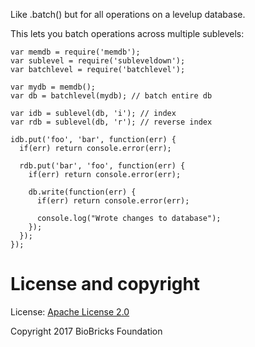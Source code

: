 
Like .batch() but for all operations on a levelup database.

This lets you batch operations across multiple sublevels:

```
var memdb = require('memdb');
var sublevel = require('subleveldown');
var batchlevel = require('batchlevel');

var mydb = memdb();
var db = batchlevel(mydb); // batch entire db

var idb = sublevel(db, 'i'); // index
var rdb = sublevel(db, 'r'); // reverse index

idb.put('foo', 'bar', function(err) {
  if(err) return console.error(err);

  rdb.put('bar', 'foo', function(err) {
    if(err) return console.error(err);

    db.write(function(err) {
      if(err) return console.error(err);

      console.log("Wrote changes to database");
    }); 
  });
});

```

# License and copyright

License: [Apache License 2.0](http://www.apache.org/licenses/LICENSE-2.0)

Copyright 2017 BioBricks Foundation
